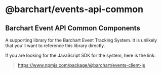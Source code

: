 # @barchart/events-api-common
## Barchart Event API Common Components

A supporting library for the Barchart Event Tracking System. It is unlikely that you'll want to reference this library directly.

If you are looking for the JavaScript SDK for the system, here is the link:

> https://www.npmjs.com/package/@barchart/events-client-js